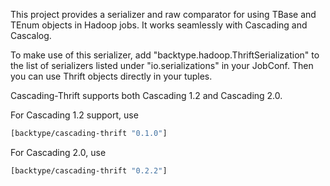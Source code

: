 This project provides a serializer and raw comparator for using TBase and TEnum objects in Hadoop jobs. It works seamlessly with Cascading and Cascalog.

To make use of this serializer, add "backtype.hadoop.ThriftSerialization" to the list of serializers listed under "io.serializations" in your JobConf. Then you can use Thrift objects directly in your tuples.

Cascading-Thrift supports both Cascading 1.2 and Cascading 2.0.

For Cascading 1.2 support, use

```clojure
[backtype/cascading-thrift "0.1.0"]
```
For Cascading 2.0, use

```clojure
[backtype/cascading-thrift "0.2.2"]
```
